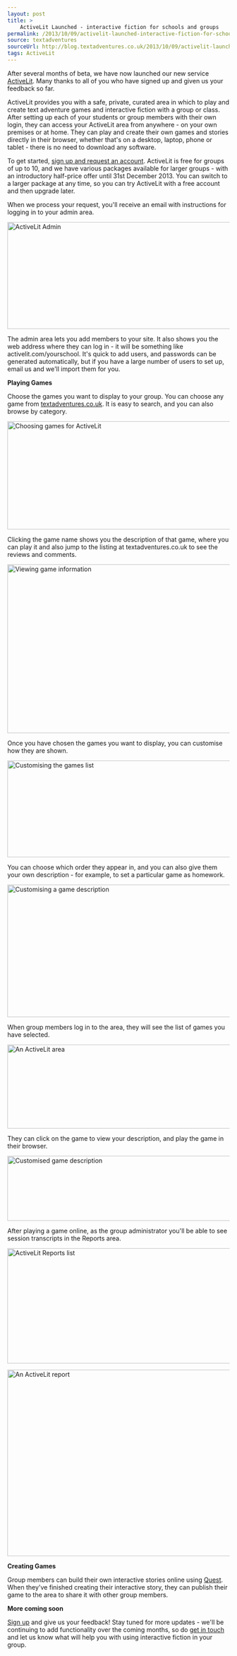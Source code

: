 ```yaml
---
layout: post
title: >
    ActiveLit Launched - interactive fiction for schools and groups
permalink: /2013/10/09/activelit-launched-interactive-fiction-for-schools-and-groups/
source: textadventures
sourceUrl: http://blog.textadventures.co.uk/2013/10/09/activelit-launched-interactive-fiction-for-schools-and-groups/
tags: ActiveLit
---
```

After several months of beta, we have now launched our new service <a href="http://activelit.com">ActiveLit</a>. Many thanks to all of you who have signed up and given us your feedback so far.

ActiveLit provides you with a safe, private, curated area in which to play and create text adventure games and interactive fiction with a group or class. After setting up each of your students or group members with their own login, they can access your ActiveLit area from anywhere - on your own premises or at home. They can play and create their own games and stories directly in their browser, whether that's on a desktop, laptop, phone or tablet - there is no need to download any software.

To get started, <a href="http://activelit.com/home/signup">sign up and request an account</a>. ActiveLit is free for groups of up to 10, and we have various packages available for larger groups - with an introductory half-price offer until 31st December 2013. You can switch to a larger package at any time, so you can try ActiveLit with a free account and then upgrade later.

When we process your request, you'll receive an email with instructions for logging in to your admin area.

<a href="/images/2013/textadventuresblog.files.wordpress.com-2013-09-admin.png"><img class="aligncenter size-large wp-image-2405" alt="ActiveLit Admin" src="/images/2013/textadventuresblog.files.wordpress.com-2013-09-admin.png?w=625" width="625" height="242" /></a>

The admin area lets you add members to your site. It also shows you the web address where they can log in - it will be something like activelit.com/yourschool. It's quick to add users, and passwords can be generated automatically, but if you have a large number of users to set up, email us and we'll import them for you.

<strong>Playing Games</strong>

Choose the games you want to display to your group. You can choose any game from <a href="http://textadventures.co.uk">textadventures.co.uk</a>. It is easy to search, and you can also browse by category.

<a href="/images/2013/textadventuresblog.files.wordpress.com-2013-09-choose1.png"><img class="aligncenter size-large wp-image-2408" alt="Choosing games for ActiveLit" src="/images/2013/textadventuresblog.files.wordpress.com-2013-09-choose1.png?w=625" width="625" height="245" /></a>

Clicking the game name shows you the description of that game, where you can play it and also jump to the listing at textadventures.co.uk to see the reviews and comments.

<a href="/images/2013/textadventuresblog.files.wordpress.com-2013-09-choose2.png"><img class="aligncenter size-large wp-image-2409" alt="Viewing game information" src="/images/2013/textadventuresblog.files.wordpress.com-2013-09-choose2.png?w=625" width="625" height="382" /></a>

Once you have chosen the games you want to display, you can customise how they are shown.

<a href="/images/2013/textadventuresblog.files.wordpress.com-2013-09-customise1.png"><img class="aligncenter size-large wp-image-2412" alt="Customising the games list" src="/images/2013/textadventuresblog.files.wordpress.com-2013-09-customise1.png?w=625" width="625" height="219" /></a>

You can choose which order they appear in, and you can also give them your own description - for example, to set a particular game as homework.

<a href="/images/2013/textadventuresblog.files.wordpress.com-2013-09-customise2.png"><img class="aligncenter size-large wp-image-2413" alt="Customising a game description" src="/images/2013/textadventuresblog.files.wordpress.com-2013-09-customise2.png?w=625" width="625" height="300" /></a>

When group members log in to the area, they will see the list of games you have selected.

<a href="/images/2013/textadventuresblog.files.wordpress.com-2013-09-area1.png"><img class="aligncenter size-large wp-image-2406" alt="An ActiveLit area" src="/images/2013/textadventuresblog.files.wordpress.com-2013-09-area1.png?w=625" width="625" height="190" /></a>

They can click on the game to view your description, and play the game in their browser.

<a href="/images/2013/textadventuresblog.files.wordpress.com-2013-09-area2.png"><img class="aligncenter size-large wp-image-2407" alt="Customised game description" src="/images/2013/textadventuresblog.files.wordpress.com-2013-09-area2.png?w=625" width="625" height="147" /></a>

After playing a game online, as the group administrator you'll be able to see session transcripts in the Reports area.

<a href="/images/2013/textadventuresblog.files.wordpress.com-2013-09-reports.png"><img class="aligncenter size-large wp-image-2415" alt="ActiveLit Reports list" src="/images/2013/textadventuresblog.files.wordpress.com-2013-09-reports.png?w=625" width="625" height="261" /></a>

<a href="/images/2013/textadventuresblog.files.wordpress.com-2013-09-report.png"><img class="aligncenter size-large wp-image-2414" alt="An ActiveLit report" src="/images/2013/textadventuresblog.files.wordpress.com-2013-09-report.png?w=625" width="625" height="422" /></a>

<strong>Creating Games</strong>

Group members can build their own interactive stories online using <a href="http://textadventures.co.uk/quest">Quest</a>. When they've finished creating their interactive story, they can publish their game to the area to share it with other group members.

<strong>More coming soon</strong>

<a href="http://activelit.com/home/signup">Sign up</a> and give us your feedback! Stay tuned for more updates - we'll be continuing to add functionality over the coming months, so do <a href="http://activelit.com/help/contact">get in touch</a> and let us know what will help you with using interactive fiction in your group.